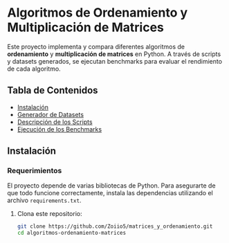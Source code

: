 # Algoritmos de Ordenamiento y Multiplicación de Matrices

Este proyecto implementa y compara diferentes algoritmos de **ordenamiento** y **multiplicación de matrices** en Python. A través de scripts y datasets generados, se ejecutan benchmarks para evaluar el rendimiento de cada algoritmo.

## Tabla de Contenidos
- [Instalación](#instalación)
- [Generador de Datasets](#generador-de-datasets)
- [Descripción de los Scripts](#descripción-de-los-scripts)
- [Ejecución de los Benchmarks](#ejecución-de-los-benchmarks)

## Instalación

### Requerimientos
El proyecto depende de varias bibliotecas de Python. Para asegurarte de que todo funcione correctamente, instala las dependencias utilizando el archivo `requirements.txt`.

1. Clona este repositorio:
   ```bash
   git clone https://github.com/Zoiio5/matrices_y_ordenamiento.git
   cd algoritmos-ordenamiento-matrices

